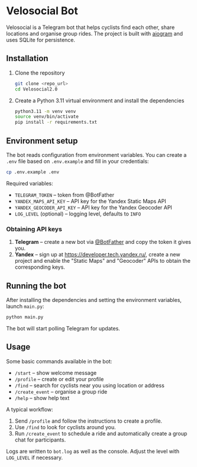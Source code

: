 # Velosocial Bot

Velosocial is a Telegram bot that helps cyclists find each other, share locations
and organise group rides. The project is built with [aiogram](https://github.com/aiogram/aiogram)
and uses SQLite for persistence.

## Installation

1. Clone the repository
   ```bash
   git clone <repo_url>
   cd Velosocial2.0
   ```
2. Create a Python 3.11 virtual environment and install the dependencies
   ```bash
   python3.11 -m venv venv
   source venv/bin/activate
   pip install -r requirements.txt
   ```

## Environment setup

The bot reads configuration from environment variables. You can create a `.env`
file based on `.env.example` and fill in your credentials:

```bash
cp .env.example .env
```

Required variables:

- `TELEGRAM_TOKEN` – token from @BotFather
- `YANDEX_MAPS_API_KEY` – API key for the Yandex Static Maps API
- `YANDEX_GEOCODER_API_KEY` – API key for the Yandex Geocoder API
- `LOG_LEVEL` (optional) – logging level, defaults to `INFO`

### Obtaining API keys

1. **Telegram** – create a new bot via [@BotFather](https://t.me/BotFather) and
   copy the token it gives you.
2. **Yandex** – sign up at <https://developer.tech.yandex.ru/>, create a new
   project and enable the "Static Maps" and "Geocoder" APIs to obtain the
   corresponding keys.

## Running the bot

After installing the dependencies and setting the environment variables, launch
`main.py`:

```bash
python main.py
```

The bot will start polling Telegram for updates.

## Usage

Some basic commands available in the bot:

- `/start` – show welcome message
- `/profile` – create or edit your profile
- `/find` – search for cyclists near you using location or address
- `/create_event` – organise a group ride
- `/help` – show help text

A typical workflow:

1. Send `/profile` and follow the instructions to create a profile.
2. Use `/find` to look for cyclists around you.
3. Run `/create_event` to schedule a ride and automatically create a group chat
   for participants.

Logs are written to `bot.log` as well as the console. Adjust the level with
`LOG_LEVEL` if necessary.
